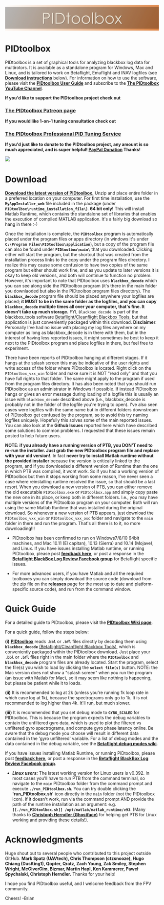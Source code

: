 ![](images/PTBwideImage.jpeg)

# PIDtoolbox

PIDtoolbox is a set of graphical tools for analyzing blackbox log data for multirotors. It is available as a standalone program for Windows, Mac and Linux, and is tailored to work on Betaflight, Emuflight and INAV logfiles (see [**Download instructions**](https://github.com/bw1129/PIDtoolbox#download) below). For information on how to use the software, please visit the [**PIDtoolbox User Guide**](https://github.com/bw1129/PIDtoolbox/wiki/PIDtoolbox-user-guide) and subscribe to the [**The PIDtoolbox YouTube Channel**](https://www.youtube.com/channel/UCY2CVnWGEeRlyxOXVsHS_fA).

**If you'd like to support the PIDtoolbox project check out**
### **[The PIDtoolbox Patreon page](https://www.patreon.com/ThePIDtoolboxGuy)**

**If you would like 1-on-1 tuning consultation check out** 
### **[The PIDtoolbox Professional PID Tuning Service](https://github.com/bw1129/PIDtoolbox/wiki/Professional%20Tuning%20Service)**

**If you'd just like to donate to the PIDtoolbox project, any amount is so much appreciated, and is super helpful! [PayPal Donation](https://www.paypal.com/donate/?business=EMCJRU9M7AKAA&no_recurring=0&item_name=Donate+to+the+PIDtoolbox+Project&currency_code=CAD) Thanks!**

![](images/PIDtoolbox_v0.32.png)

# Download

**<a href="https://github.com/bw1129/PIDtoolbox/releases" target="blank">Download the latest version of PIDtoolbox.</a>** Unzip and place entire folder in a preferred location on your computer. For first time installation, use the **`MyAppInstaller_web`** file included in the package (under **`PIDtoolbox\runtime_installation_file\`**). **64 bit only!** This will install Matlab Runtime, which contains the standalone set of libraries that enables the execution of compiled MATLAB application. It's a fairly big download so hang in there :-) 

Once the installation is complete, the **`PIDtoolbox`** program is automatically placed under the program files or apps directory (in windows it's under **`C:\Program Files\PIDtoolbox\application`**), but a copy of the program file can also be found under **`PIDtoolbox\main\`** that you downloaded. Clicking either will start the program, but the shortcut that was created from the installation process links to the copy under the program files directory. I realize this may cause some confusion to have two copies of the same program but either should work fine, and as you update to later versions it is okay to keep old versions, and both will continue to function no problem. However, it's important to note that PIDtoolbox uses **`blackbox_decode`** which you can see along side the PIDtoolbox program (it's there in the main folder you downlaoded but also in the PIDtoolbox program files directory). The **`blackbox_decode`** program file should be placed anywhere your logfiles are placed; **it MUST to be in the same folder as the logfiles, and you can copy `blackbox_decode` multiple times all over your computer, that's fine. It doesn't take up much storage.** FYI, `Blackbox_decode` is part of the blackbox_tools software <a href="https://github.com/betaflight/blackbox-tools" target="blank">Betaflight/Cleanflight Blackbox Tools</a>, but that application is just conveniently packaged within this download. **Disclaimer**: Personally I've had no issue with placing my log files anywhere on my computer as long as blackbox_decode is in there with them, but in the interest of having less reported issues, it might sometimes be best to keep it next to the PIDtoolbox program and place logfiles in there, but feel free to experiment. 

There have been reports of PIDtoolbox hanging at different stages. If it hangs at the splash screen this may be indicative of the user rights and write access of the folder where PIDtoolbox is located. Right click on the `PIDtoolbox_vxx_win` folder and make sure it is NOT "read only" and that you have full rights to that folder. The same might apply to the program if used from the program files directory. It has also been noted that you should run PIDtoolbox as an administrator in Windows if possible. If instead PIDtoolbox hangs or gives an error message during loading of a logfile this is usually an issue with `blackbox_decode` described above (i.e., blackbox_decode is probably not in the folder of the logfile you're trying to open). I've also seen cases were logfiles with the same name but in different folders downstream of PIDtoolbox get confused by the program, so to avoid this try naming logfiles uniquely. Hopefully this solves some of the main reported issues. You can also look at the **Github Issues** reported here which have described some solutions to common problems. I requested that these issues remain posted to help future users.

**NOTE: if you already have a running version of PTB, you DON'T need to re-run the installer. Just grab the new PIDtoolbox program file and replace with your old version!**. In fact **never try to install Matlab runtime without the provided installer** because the version is critically linked to the program, and if you downloaded a different version of Runtime than the one in which PTB was compiled, it wont work. So if you had a working version of PIDtoolbox but then it stops working from some reason, I've never seen a case where reinstalling runtime resolved the issue, so that should be a last resort. When you download a new version of PTB, you can either remove the old executable `PIDtoolbox.exe` or `PIDtoolbox.app` and simply copy paste the new one in its place, or keep both in different folders. I.e.,  you may have multiple versions of the PIDtoolbox program on your computer. Both will run using the same Matlab Runtime that was installed during the original download. So whenever a new version of PTB appears, just download the `PIDtoolbox_vxx_win` or `PIDtoolbox_vxx_osc` folder and navigate to the `main` folder in there and run the program. That's all there is to it, no more downloading!!!

* PIDtoolbox has been confirmed to run on Windows7/8/10 64bit machines, and Mac 10.11 (El capitan), 10.13 (Sierra) and 10.14 (Mojave), and Linux. If you have issues installing Matlab runtime, or running PIDtoolbox, please post **<a href="https://github.com/bw1129/PIDtoolbox/issues" target="blank">feedback here</a>**, or post a response in the **<a href="https://www.facebook.com/groups/291745494678694/?ref=bookmarks" target="blank">Betaflight BlackBox Log Review Facebook group</a>** for Betaflight specific issues.

* For more advanced users, if you have Matlab and all the required toolboxes you can simply download the source code (download from the zip file on the **<a href="https://github.com/bw1129/PIDtoolbox/releases" target="blank">releases</a>** page for the most up to date and platform-specific source code), and run from the command window. 


# Quick Guide

For a detailed guide to PIDtoolbox, please visit the **<a href="https://github.com/bw1129/PIDtoolbox/wiki/PIDtoolbox-user-guide" target="blank">PIDtoolbox Wiki page</a>**.

For a quick guide, follow the steps below:

**(i)** **<a href="https://github.com/bw1129/PIDtoolbox/releases" target="blank">PIDtoolbox</a>** reads **`.bbl`** or **`.bfl`** files directly by decoding them using **`blackbox_decode`** <a href="https://github.com/betaflight/blackbox-tools" target="blank">(Betaflight/Cleanflight Blackbox Tools)</a>, which is conveniently packaged within the PIDtoolbox download. Just place your **`.bbl`** or **`.bfl`** files right in the main folder where the **`PIDtoolbox`** and **`blackbox_decode`** program files are already located. Start the program, select the file(s) you wish to load by clicking the **`select file(s)`** button. NOTE: the Mac version does not show a "splash screen" when you run the program (an issue with Matlab for Mac), so it may seem like nothing is happening, but please be patient while it to loads.

**(ii)** It is recommended to log at 2k (unless you're running 1k loop rate in which case log at 1k), because the spectrograms only go to 1k. It is not recommended to log higher than 4k. It'll run, but much slower.

**(iii)** It is recommended that you set debug mode to **`GYRO_SCALED`** for PIDtoolbox. This is because the program expects the debug variables to contain the unfiltered gyro data, which is used to plot the filtered vs unfiltered gyro spectrograms, and compute gyro phase latency online. Be aware that the debug mode you choose will result in different data contained in the 'gyro unfiltered' variable. For a list of debug modes and the data contained in the debug variable, see the **<a href="https://github.com/betaflight/betaflight/wiki/Debug-Modes" target="blank">Betaflight debug modes wiki</a>**.

If you have issues installing Matlab Runtime, or running PIDtoolbox, please post **<a href="https://github.com/bw1129/PIDtoolbox/issues" target="blank">feedback here</a>**, or post a response in the **<a href="https://www.facebook.com/groups/291745494678694/?ref=bookmarks" target="blank">Betaflight BlackBox Log Review Facebook group</a>**.

* ***Linux users:*** 
The latest working version for Linux users is v0.392. In most cases you'll have to run PTB from the command terminal, so navigate to the `main` PIDtoolbox folder from the command prompt and execute **`./run_PIDtoolbox.sh`**. You can try double clicking the **'run_PIDtoolbox.sh'** icon directly in the `main` folder (not the PIDtoolbox icon). If it doesn't work, run via the command prompt AND provide the path of the runtime installation as an argument:	e.g. **`[[./run_PIDtoolbox.sh]] /opt/matlab/matlab_runtime/v93`**. (Many thanks to **<a href="https://github.com/ghostface" target="blank">Christoph Herndler (Ghostface)</a>** for helping get PTB for Linux working and providing these details!). 

# Acknowledgments

Huge shout out to several people who contributed to this project outside GitHub. 
**Mark Spatz (UAVtech), Chris Thompson (ctzsnooze), Hugo Chiang (DusKing1), Qopter, Qratz, Zach Young, Zak Smiley, Stephen Wright, McGiverGim, Bizmar, Martin Hapl, Ken Kammerer, Paweł Spychalski, Christoph Herndler.** Thanks for your help!

 I hope you find PIDtoolbox useful, and I welcome feedback from the FPV community.

Cheers! -Brian
